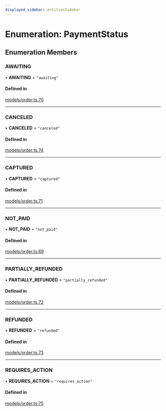 ```yaml
---
displayed_sidebar: entitiesSidebar
---
```


# Enumeration: PaymentStatus

## Enumeration Members

### AWAITING

• **AWAITING** = ``"awaiting"``

#### Defined in

[models/order.ts:70](https://github.com/medusajs/medusa/blob/c4c83c971/packages/medusa/src/models/order.ts#L70)

___

### CANCELED

• **CANCELED** = ``"canceled"``

#### Defined in

[models/order.ts:74](https://github.com/medusajs/medusa/blob/c4c83c971/packages/medusa/src/models/order.ts#L74)

___

### CAPTURED

• **CAPTURED** = ``"captured"``

#### Defined in

[models/order.ts:71](https://github.com/medusajs/medusa/blob/c4c83c971/packages/medusa/src/models/order.ts#L71)

___

### NOT\_PAID

• **NOT\_PAID** = ``"not_paid"``

#### Defined in

[models/order.ts:69](https://github.com/medusajs/medusa/blob/c4c83c971/packages/medusa/src/models/order.ts#L69)

___

### PARTIALLY\_REFUNDED

• **PARTIALLY\_REFUNDED** = ``"partially_refunded"``

#### Defined in

[models/order.ts:72](https://github.com/medusajs/medusa/blob/c4c83c971/packages/medusa/src/models/order.ts#L72)

___

### REFUNDED

• **REFUNDED** = ``"refunded"``

#### Defined in

[models/order.ts:73](https://github.com/medusajs/medusa/blob/c4c83c971/packages/medusa/src/models/order.ts#L73)

___

### REQUIRES\_ACTION

• **REQUIRES\_ACTION** = ``"requires_action"``

#### Defined in

[models/order.ts:75](https://github.com/medusajs/medusa/blob/c4c83c971/packages/medusa/src/models/order.ts#L75)

